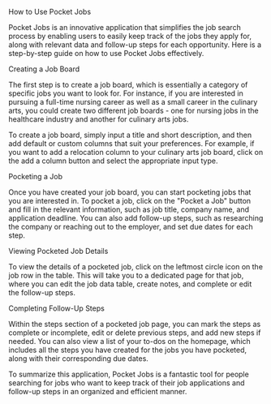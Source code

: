 How to Use Pocket Jobs

Pocket Jobs is an innovative application that simplifies the job search process by enabling users to easily keep track of the jobs they apply for, along with relevant data and follow-up steps for each opportunity. Here is a step-by-step guide on how to use Pocket Jobs effectively.

Creating a Job Board

The first step is to create a job board, which is essentially a category of specific jobs you want to look for. For instance, if you are interested in pursuing a full-time nursing career as well as a small career in the culinary arts, you could create two different job boards - one for nursing jobs in the healthcare industry and another for culinary arts jobs.

To create a job board, simply input a title and short description, and then add default or custom columns that suit your preferences. For example, if you want to add a relocation column to your culinary arts job board, click on the add a column button and select the appropriate input type.

Pocketing a Job

Once you have created your job board, you can start pocketing jobs that you are interested in. To pocket a job, click on the "Pocket a Job" button and fill in the relevant information, such as job title, company name, and application deadline. You can also add follow-up steps, such as researching the company or reaching out to the employer, and set due dates for each step.

Viewing Pocketed Job Details

To view the details of a pocketed job, click on the leftmost circle icon on the job row in the table. This will take you to a dedicated page for that job, where you can edit the job data table, create notes, and complete or edit the follow-up steps.

Completing Follow-Up Steps

Within the steps section of a pocketed job page, you can mark the steps as complete or incomplete, edit or delete previous steps, and add new steps if needed. You can also view a list of your to-dos on the homepage, which includes all the steps you have created for the jobs you have pocketed, along with their corresponding due dates.

To summarize this application, Pocket Jobs is a fantastic tool for people searching for jobs who want to keep track of their job applications and follow-up steps in an organized and efficient manner.

